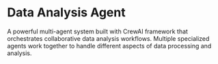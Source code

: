 # Data Analysis Agent
A powerful multi-agent system built with CrewAI framework that orchestrates collaborative data analysis workflows. Multiple specialized agents work together to handle different aspects of data processing and analysis.

